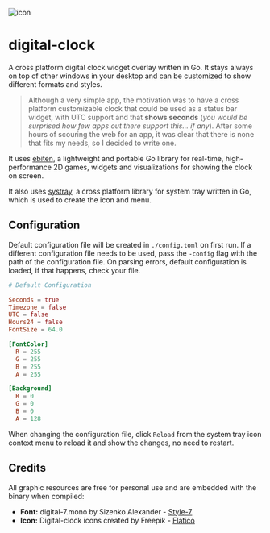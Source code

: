 ![icon](https://github.com/user-attachments/assets/7049cdfe-7f27-4d28-8ebb-a2718305e061)

# digital-clock
A cross platform digital clock widget overlay written in Go. It stays always on top of other windows in your desktop and can be customized to show different formats and styles.

> Although a very simple app, the motivation was to have a cross platform customizable clock that could be used as a status bar widget, with UTC support and that **shows seconds** (*you would be surprised how few apps out there support this... if any*). After some hours of scouring the web for an app, it was clear that there is none that fits my needs, so I decided to write one.

It uses [ebiten](https://github.com/hajimehoshi/ebiten), a lightweight and portable Go library for real-time, high-performance 2D games, widgets and visualizations for showing the clock on screen. 

It also uses [systray](https://github.com/getlantern/systray), a cross platform library for system tray written in Go, which is used to create the icon and menu.

## Configuration

Default configuration file will be created in `./config.toml` on first run. If a different configuration file needs to be used, pass the `-config` flag with the path of the configuration file. On parsing errors, default configuration is loaded, if that happens, check your file.

```toml
# Default Configuration

Seconds = true
Timezone = false
UTC = false
Hours24 = false
FontSize = 64.0

[FontColor]
  R = 255
  G = 255
  B = 255
  A = 255

[Background]
  R = 0
  G = 0
  B = 0
  A = 128
```

When changing the configuration file, click `Reload` from the system tray icon context menu to reload it and show the changes, no need to restart.

## Credits
All graphic resources are free for personal use and are embedded with the binary when compiled:
- **Font:** digital-7.mono by Sizenko Alexander - [Style-7](http://www.styleseven.com)
- **Icon:** Digital-clock icons created by Freepik - [Flatico](https://www.flaticon.com/free-icons/digital-clock)
